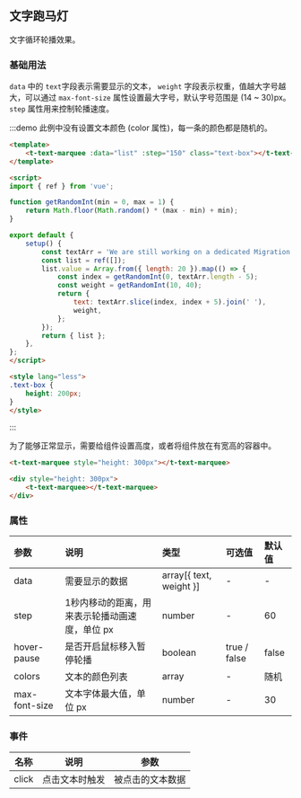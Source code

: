 ## 文字跑马灯

文字循环轮播效果。

### 基础用法

`data` 中的 `text`字段表示需要显示的文本， `weight` 字段表示权重，值越大字号越大，可以通过  `max-font-size` 属性设置最大字号，默认字号范围是 (14 ~ 30)px。 `step` 属性用来控制轮播速度。 

:::demo 此例中没有设置文本颜色 (color 属性)，每一条的颜色都是随机的。

```html
<template>
    <t-text-marquee :data="list" :step="150" class="text-box"></t-text-marquee>
</template>

<script>
import { ref } from 'vue';

function getRandomInt(min = 0, max = 1) {
    return Math.floor(Math.random() * (max - min) + min);
}

export default {
    setup() {
        const textArr = 'We are still working on a dedicated Migration Build of Vue 3 with Vue 2 compatible behavior and runtime warnings of incompatible usage. If you are planning to migrate a non-trivial Vue 2 app, we strongly recommend waiting for the Migration Build for a smoother experience.'.split(' ');
        const list = ref([]);
        list.value = Array.from({ length: 20 }).map(() => {
            const index = getRandomInt(0, textArr.length - 5);
            const weight = getRandomInt(10, 40);
            return {
                text: textArr.slice(index, index + 5).join(' '),
                weight,
            };
        });
        return { list };
    },
};
</script>

<style lang="less">
.text-box {
    height: 200px;
}
</style>

```

:::

为了能够正常显示，需要给组件设置高度，或者将组件放在有宽高的容器中。

```html
<t-text-marquee style="height: 300px"></t-text-marquee>
```

```html
<div style="height: 300px">
    <t-text-marquee></t-text-marquee>
</div>
```

### 属性

| 参数          | 说明                                           | 类型                    | 可选值       | 默认值 |
| :------------ | :--------------------------------------------- | :---------------------- | :----------- | :----- |
| data          | 需要显示的数据                                 | array[{ text, weight }] | -            | -      |
| step          | 1秒内移动的距离，用来表示轮播动画速度，单位 px | number                  | -            | 60     |
| hover-pause   | 是否开启鼠标移入暂停轮播                       | boolean                 | true / false | false  |
| colors        | 文本的颜色列表                                 | array                   | -            | 随机   |
| max-font-size | 文本字体最大值，单位 px                        | number                  | -            | 30     |

### 事件

| 名称  | 说明           | 参数             |
| ----- | -------------- | ---------------- |
| click | 点击文本时触发 | 被点击的文本数据 |


